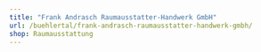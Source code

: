 ```yaml
---
title: "Frank Andrasch Raumausstatter-Handwerk GmbH"
url: /buehlertal/frank-andrasch-raumausstatter-handwerk-gmbh/
shop: Raumausstattung
---
```

